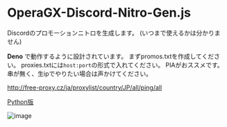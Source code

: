 # OperaGX-Discord-Nitro-Gen.js
Discordのプロモーションニトロを生成します。 (いつまで使えるかは分かりません)

**Deno** で動作するように設計されています。
まずpromos.txtを作成してください。
proxies.txtには`host:port`の形式で入れてください。
PIAがおススメです。
串が無く、生ipでやりたい場合は声かけてください。

http://free-proxy.cz/ja/proxylist/country/JP/all/ping/all

[Python版](https://github.com/JOY6IX9INE/OperaGX-Discord-Promo-Gen)

![image](https://github.com/EdamAme-x/OperaGX-Discord-Nitro-Gen.js/assets/121654029/caf5dc6d-7a2f-45a0-b747-298ec6535cd1)
